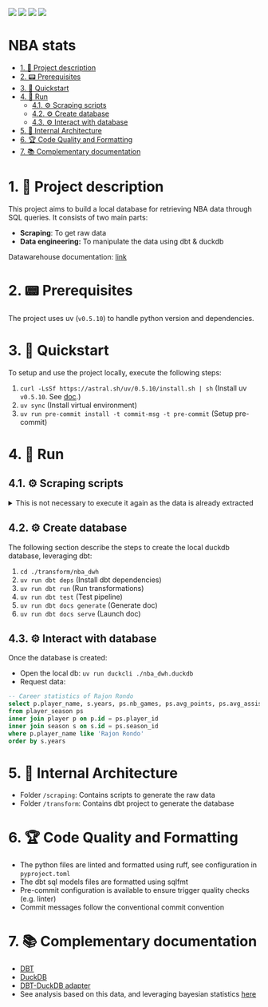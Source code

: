 <img src="https://img.shields.io/static/v1?logo=python&label=python&message=3.12&logoColor=yellow&color=blue"> <img src="https://img.shields.io/static/v1?logo=dbt&label=dbt&message=1.9&color=blue"> <img src="https://img.shields.io/static/v1?logo=duckdb&label=duckdb&message=1.1&color=blue"> <img src="https://img.shields.io/static/v1?logo=uv&label=uv&message=0.5.10&color=blue">



# NBA stats

- [1. 💬 Project description](#1--project-description)
- [2. 📟 Prerequisites](#2--prerequisites)
- [3. 🔌 Quickstart](#3--quickstart)
- [4. 🚀 Run](#4--run)
  - [4.1. ⚙️ Scraping scripts](#41-️-scraping-scripts)
  - [4.2. ⚙️ Create database](#42-️-create-database)
  - [4.3. ⚙️ Interact with database](#43-️-interact-with-database)
- [5. 🔗 Internal Architecture](#5--internal-architecture)
- [6. 🏆 Code Quality and Formatting](#6--code-quality-and-formatting)
- [7. 📚 Complementary documentation](#7--complementary-documentation)


# 1. 💬 Project description

This project aims to build a local database for retrieving NBA data through SQL queries. It consists of two main parts:
- **Scraping**: To get raw data
- **Data engineering:** To manipulate the data using dbt & duckdb

Datawarehouse documentation: [link](https://pdgarden.github.io/nba-stats/)


# 2. 📟 Prerequisites

The project uses uv (`v0.5.10`) to handle python version and dependencies.


# 3. 🔌 Quickstart

To setup and use the project locally, execute the following steps:

1. `curl -LsSf https://astral.sh/uv/0.5.10/install.sh | sh` (Install uv `v0.5.10`. See [doc](https://docs.astral.sh/uv/getting-started/installation/).)
2. `uv sync` (Install virtual environment)
3. `uv run pre-commit install -t commit-msg -t pre-commit` (Setup pre-commit)


# 4. 🚀 Run

## 4.1. ⚙️ Scraping scripts
<details>
  <summary>This is not necessary to execute it again as the data is already extracted</summary>

- `cd ./scraping`
- Generate `game_schedule.csv` : `uv run python get_games_schedule.py`
- Generate `game_boxscore.csv` : `uv run python get_games_boxscore.py`

> The generated data is then transferred to the sources of the dbt project: `cp ./scraping/data/*.parquet ./transform/nba_dwh/local_source/`

</details>

## 4.2. ⚙️ Create database

The following section describe the steps to create the local duckdb database, leveraging dbt:

1. `cd ./transform/nba_dwh`
2. `uv run dbt deps` (Install dbt dependencies)
3. `uv run dbt run` (Run transformations)
4. `uv run dbt test` (Test pipeline)
5. `uv run dbt docs generate` (Generate doc)
6. `uv run dbt docs serve` (Launch doc)


## 4.3. ⚙️ Interact with database

Once the database is created:
- Open the local db: `uv run duckcli ./nba_dwh.duckdb`
- Request data:

```sql
-- Career statistics of Rajon Rondo
select p.player_name, s.years, ps.nb_games, ps.avg_points, ps.avg_assists
from player_season ps
inner join player p on p.id = ps.player_id
inner join season s on s.id = ps.season_id
where p.player_name like 'Rajon Rondo'
order by s.years
```

# 5. 🔗 Internal Architecture

- Folder `/scraping`: Contains scripts to generate the raw data
- Folder `/transform`: Contains dbt project to generate the database


# 6. 🏆 Code Quality and Formatting

- The python files are linted and formatted using ruff, see configuration in `pyproject.toml`
- The dbt sql models files are formatted using sqlfmt
- Pre-commit configuration is available to ensure trigger quality checks (e.g. linter)
- Commit messages follow the conventional commit convention


# 7. 📚 Complementary documentation

- [DBT](https://docs.getdbt.com/docs/collaborate/documentation)
- [DuckDB](https://duckdb.org/docs/)
- [DBT-DuckDB adapter](https://github.com/duckdb/dbt-duckdb)
- See analysis based on this data, and leveraging bayesian statistics [here](https://pdgarden.github.io/nba-stats-eda/eda_nba_players_accuracy_evolution.html)